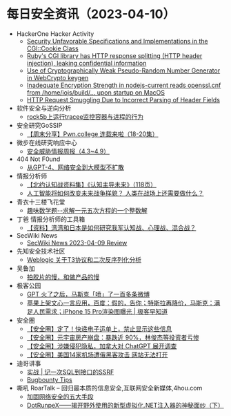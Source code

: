 # 每日安全资讯（2023-04-10）

- HackerOne Hacker Activity
  - [Security Unfavorable Specifications and Implementations in the CGI::Cookie Class](https://hackerone.com/reports/1889477)
  - [Ruby's CGI library has HTTP response splitting (HTTP header injection), leaking confidential information](https://hackerone.com/reports/1889474)
  - [Use of Cryptographically Weak Pseudo-Random Number Generator in WebCrypto keygen](https://hackerone.com/reports/1888803)
  - [Inadequate Encryption Strength in nodejs-current reads openssl.cnf from /home/iojs/build/... upon startup on MacOS](https://hackerone.com/reports/1888758)
  - [HTTP Request Smuggling Due to Incorrect Parsing of Header Fields](https://hackerone.com/reports/1888760)
- 软件安全与逆向分析
  - [rock5b上运行tracee监控容器与进程的行为](https://mp.weixin.qq.com/s?__biz=MzU3MTY5MzQxMA==&mid=2247484195&idx=1&sn=4146d20af7ddd1dc2c50c1133c8f3903&chksm=fcdd032ecbaa8a38bdee30c5825aaca01d081447120c6c751029b103fead03c208b2a83c084d&scene=58&subscene=0#rd)
- 安全研究GoSSIP
  - [【周末分享】Pwn.college 连载来啦（18-20集）](https://mp.weixin.qq.com/s?__biz=Mzg5ODUxMzg0Ng==&mid=2247494828&idx=1&sn=4165f78fd3451f41511a5fa241ce85fc&chksm=c063c275f7144b63b2c1a0a9bfc61f86f48697daa47ba252dbadce3b240fb0ec3062b62186b9&scene=58&subscene=0#rd)
- 微步在线研究响应中心
  - [安全威胁情报周报（4.3~4.9）](https://mp.weixin.qq.com/s?__biz=Mzg5MTc3ODY4Mw==&mid=2247500929&idx=1&sn=62e1ac45d67fbecc2a9ed6cb090f3cd2&chksm=cfcaa795f8bd2e837c05ac50eb559f376a749165e9e88ef9879f2b57168b27de8976d6c410ec&scene=58&subscene=0#rd)
- 404 Not F0und
  - [从GPT-4、网络安全到大模型不扩散](https://mp.weixin.qq.com/s?__biz=MzUzNDU2NTIxOA==&mid=2247484053&idx=1&sn=e52dea55b74707663d594f5c4b7d7101&chksm=fa939a98cde4138e9678fbd750b23dbc01fe67d78f60e4f5b2774bb42d634d6618e56b770c34&scene=58&subscene=0#rd)
- 情报分析师
  - [【北约认知战资料集】《认知主导未来》（118页）](https://mp.weixin.qq.com/s?__biz=MzA3Mjc1MTkwOA==&mid=2650527207&idx=1&sn=741ec04f17838c1cc58eaadc3ba8bcc9&chksm=8716fbacb06172bad82936d74e31b805dd926865c955a17b81a0d7b6218685a58dda441bfd74&scene=58&subscene=0#rd)
  - [人工智能将如何改变未来战争样貌？ 人类在战场上还需要做什么？](https://mp.weixin.qq.com/s?__biz=MzA3Mjc1MTkwOA==&mid=2650527207&idx=2&sn=ed737a0ba8c97c8ee38221227fb21104&chksm=8716fbacb06172ba040afe2c4612a6160ee4f8ce4cd7c20c3f7ae95625e783dd2d883c84ffdb&scene=58&subscene=0#rd)
- 青衣十三楼飞花堂
  - [趣味数学题--求解一元五次方程的一个整数解](https://mp.weixin.qq.com/s?__biz=MzUzMjQyMDE3Ng==&mid=2247486589&idx=1&sn=3f8d372d1e04a94829a4335d5a6ca5e6&chksm=fab2cf42cdc54654b36d5ed84c6ece68d7dc53076917f8bd32e8da3b48b9ad02fbdffd0a6f6b&scene=58&subscene=0#rd)
- 丁爸 情报分析师的工具箱
  - [【资料】湾湾和日本是如何研究我军认知战、心理战、混合战？](https://mp.weixin.qq.com/s?__biz=MzI2MTE0NTE3Mw==&mid=2651135722&idx=1&sn=68cd59fab10cb1cb518e61a923931535&chksm=f1af69d0c6d8e0c62023cd1a09a35e8986c075e5c1bae7b25efe9bb1470dff05a605866ffc19&scene=58&subscene=0#rd)
- SecWiki News
  - [SecWiki News 2023-04-09 Review](http://www.sec-wiki.com/?2023-04-09)
- 先知安全技术社区
  - [Weblogic 关于T3协议和二次反序列化分析](https://xz.aliyun.com/t/12397)
- 吴鲁加
  - [​拍胶片的慢，和做产品的慢](https://mp.weixin.qq.com/s?__biz=Mzg5NDY4ODM1MA==&mid=2247484395&idx=1&sn=aefc8ccc658eedf66f3b23d2f4d5c550&chksm=c01a8edaf76d07cc9f086ff540772f5b752d5b5f5dc502b0ee2a9d2d615681fbe20c17a1c5bf&scene=58&subscene=0#rd)
- 极客公园
  - [GPT 火了之后，马斯克「喷」了一百多条微博](https://mp.weixin.qq.com/s?__biz=MTMwNDMwODQ0MQ==&mid=2652989514&idx=1&sn=e8d99b554e53232ca4aaf23071cb20e6&chksm=7e5415fc49239cea182c26584982411e0cc201f2aa4d9203bb736d296c4ae4af9a0f40716b03&scene=58&subscene=0#rd)
  - [苹果上架文心一言应用，百度：假的，告你；特斯拉再降价，马斯克：满足人民需求；iPhone 15 Pro渲染图曝光 | 极客早知道](https://mp.weixin.qq.com/s?__biz=MTMwNDMwODQ0MQ==&mid=2652989493&idx=1&sn=8c025d2d83232831ca51218db3a953bf&chksm=7e54158349239c956b4b6fa44203c206e6a71015824240bdecc80c7e314242b547ab01b7d4eb&scene=58&subscene=0#rd)
- 安全圈
  - [【安全圈】定了！快递电子运单上，禁止显示这些信息](https://mp.weixin.qq.com/s?__biz=MzIzMzE4NDU1OQ==&mid=2652032250&idx=1&sn=554c3555795c0f126888bb3e9c7ab7e5&chksm=f36fe0bac41869ac7252eb76948a5e28fd7fda7d61c81ef1ccf7ff06eb7e3d497c0ea990a6f7&scene=58&subscene=0#rd)
  - [【安全圈】元宇宙房产崩盘：暴跌近 90%，林俊杰等投资者亏惨](https://mp.weixin.qq.com/s?__biz=MzIzMzE4NDU1OQ==&mid=2652032250&idx=2&sn=e1e5fd69402656a4955df1d9f78e66bb&chksm=f36fe0bac41869acc85b2d4d1fbf0cef155ea66f723ba1f6569e81e9bc6352515a69c197881e&scene=58&subscene=0#rd)
  - [【安全圈】涉嫌侵犯隐私，加拿大对 ChatGPT 展开调查](https://mp.weixin.qq.com/s?__biz=MzIzMzE4NDU1OQ==&mid=2652032250&idx=3&sn=82807765c9d9b8a00bf74eeda0a28025&chksm=f36fe0bac41869ac527fa35aef6cc4b55eb0912dd8c5b7c9c3da8484c7157f31ec26b2118529&scene=58&subscene=0#rd)
  - [【安全圈】美国14家机场遭俄黑客攻击 网站无法打开](https://mp.weixin.qq.com/s?__biz=MzIzMzE4NDU1OQ==&mid=2652032250&idx=4&sn=0558d4e7e22e099ad4c5d83e5f19bd4c&chksm=f36fe0bac41869ac64256b88b47228aaae8e14412b92fd774ea3cdb2e68d7e811fc0e7c665f2&scene=58&subscene=0#rd)
- 迪哥讲事
  - [实战 | 记一次SQL到接口的SSRF](https://mp.weixin.qq.com/s?__biz=MzIzMTIzNTM0MA==&mid=2247488552&idx=1&sn=5ea105b6c021dd378f1efd6edb336749&chksm=e8a61e4bdfd1975d0fa4cb26ec592f2f4430235a56f6360fcc41c9f5a4c48a087435629b7ff9&scene=58&subscene=0#rd)
  - [Bugbounty Tips](https://mp.weixin.qq.com/s?__biz=MzIzMTIzNTM0MA==&mid=2247488552&idx=2&sn=6ffdac98dcd35c73c48a016479cb7746&chksm=e8a61e4bdfd1975d7cadfc95a53be1b50ab78e9af2232f01f52ee46e79ae6a2cea5b35b822a0&scene=58&subscene=0#rd)
- 嘶吼 RoarTalk – 回归最本质的信息安全,互联网安全新媒体,4hou.com
  - [加固网络安全的五大手段](https://www.4hou.com/posts/jgQW)
  - [DotRunpeX——揭开野外使用的新型虚拟化.NET注入器的神秘面纱（下）](https://www.4hou.com/posts/17xj)
